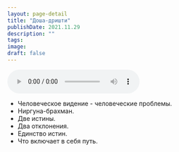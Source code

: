 ```yaml
---
layout: page-detail
title: "Доша-дришти"
publishDate: 2021.11.29
description: ""
tags:
image:
draft: false
---
```


<audio title="2021.11.29 - Доша-дришти.mp3" src="/upload/iblock/bfd/bfd772ff6088de0e35bf4ec611ffe19e.mp3" controls=""></audio>

* Человеческое видение - человеческие проблемы.
* Ниргуна-брахман.
* Две истины.
* Два отклонения.
* Единство истин.
* Что включает в себя путь.

  
